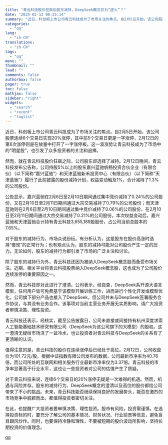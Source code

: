 ```yaml
---
title: "青云科技股价狂飙后股东减持，DeepSeek概念仅为“虚火”？"
date: "2025-02-13 08:35:14"
summary: "近日，科创板上市公司青云科技成为了市场关注的焦点。自2月5日开始，该公司股票连续6个交易日实现20%..."
categories:
  - "qq"
lang:
  - "zh-CN"
translations:
  - "zh-CN"
tags:
  - "qq"
menu: ""
thumbnail: ""
lead: ""
comments: false
authorbox: false
pager: true
toc: false
mathjax: false
sidebar: "right"
widgets:
  - "search"
  - "recent"
  - "taglist"
---
```


近日，科创板上市公司青云科技成为了市场关注的焦点。自2月5日开始，该公司股票连续6个交易日实现20%涨停，其中前5个交易日更是一字涨停，2月12日的第6次涨停则是在放量中打开了一字涨停板。这一波涨势让青云科技成为了市场中的“明星股”，也引发了众多投资者的关注和追捧。

然而，就在青云科技股价狂飙之际，公司股东却选择了减持。2月12日晚间，青云科技发布公告称，公司持股5%以上的股东嘉兴蓝驰帆畅投资合伙企业（有限合伙）（以下简称“嘉兴蓝驰”）和天津蓝驰新禾投资中心（有限合伙）（以下简称“天津蓝驰”）履行了此前披露的股份减持计划，权益变动触及1%，合计减持了1.3%的公司股份。

公告显示，嘉兴蓝驰在2月6日至2月10日期间通过集中竞价减持了0.24%的公司股份，又在2月10日至2月11日期间通过大宗交易减持了0.79%的公司股份；而天津蓝驰则在2月6日至2月10日期间通过集中竞价减持了0.06%的公司股份，在2月10日至2月11日期间通过大宗交易减持了0.21%的公司股份。本次权益变动后，嘉兴蓝驰和天津蓝驰合计持有青云科技3,655,189股股份，占公司当前总股本的7.65%。

对于股东的减持行为，市场众说纷纭。有分析认为，这是股东在股价高涨时选择“套现”的正常行为；也有观点认为，股东的减持可能对公司股价产生一定的压力。无论如何，股东的减持行为都引发了市场的广泛关注和讨论。

除了股东的减持行为外，青云科技还因为被纳入DeepSeek概念股而备受市场关注。近期，相关平台将青云科技股票纳入DeepSeek概念股，这也成为了公司股价连续涨停的重要原因之一。

然而，青云科技却对此进行了澄清。公司表示，经自查，DeepSeek系开源大语言模型，任何用户皆可免费基于该模型开展训练工作，进而进行个性化开发或模型优化。公司旗下部分产品也接入了DeepSeek，但公司并未与DeepSeek签署服务合作协议，与其没有业务合作。该事项对当前主营业务开展无实质影响，请广大投资者审慎决策、理性投资。

青云科技还表示，经核实，截至公告披露日，公司未直接或间接持有杭州深度求索人工智能基础技术研究有限公司（DeepSeek为该公司旗下的大模型）的股权。这一澄清无疑给市场浇了一盆冷水，也让投资者对青云科技与DeepSeek的关系有了更清晰的认识。

值得注意的是，青云科技的股价在连续涨停后已经处于高位。2月12日，公司收盘价为101.72元/股，根据中证指数有限公司发布的数据，公司最新市净率为40.76倍，而公司所处的互联网和相关服务行业最新市净率仅为3.37倍。青云科技的市净率显著高于行业水平，这也让一些投资者对公司的估值产生了质疑。

对于青云科技来说，连续6个交易日的20%涨停无疑是一次难得的机遇。然而，机遇与风险并存。股东的减持行为、DeepSeek概念的澄清以及高位的股价都给公司带来了不小的挑战。未来，青云科技能否继续保持良好的发展势头，能否在激烈的市场竞争中脱颖而出，都值得投资者密切关注。

在此，也提醒广大投资者要审慎决策、理性投资。股市有风险，投资需谨慎。在选择投资标的时，要充分了解公司的基本情况、财务状况、行业前景等信息，避免盲目跟风炒作。同时，也要保持冷静和理性，不要被短期的股价波动所影响，坚持长期投资的价值理念。

[qq](https://new.qq.com/rain/a/20250213A01F7Q00)
